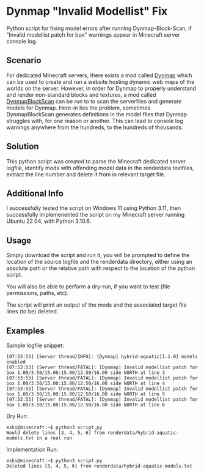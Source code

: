 # Dynmap "Invalid Modellist" Fix
Python script for fixing model errors after running Dynmap-Block-Scan, if "Invalid modellist patch for box" warnings appear in Minecraft server console log.

## Scenario
For dedicated Minecraft servers, there exists a mod called [Dynmap](https://github.com/webbukkit/dynmap) which can be used to create and run a website hosting dynamic web maps of the worlds on the server. However, in order for Dynmap to properly understand and render non-standard blocks and textures, a mod called [DynmapBlockScan](https://github.com/webbukkit/DynmapBlockScan) can be run to to scan the serverfiles and generate models for Dynmap. Here-in lies the problem, sometimes DynmapBlockScan generates definitions in the model files that Dynmap struggles with, for one reason or another. This can lead to console log warnings anywhere from the hundreds, to the hundreds of thousands. 

## Solution
This python script was created to parse the Minecraft dedicated server logfile, identify mods with offending model data in the renderdata textfiles, extract the line number and delete it from in relevant target file.

## Additional Info
I successfully tested the script on Windows 11 using Python 3.11, then successfully implemenented the script on my Minecraft server running Ubuntu 22.04, with Python 3.10.6.

## Usage
Simply download the script and run it, you will be prompted to define the location of the source logfile and the renderdata directory, either using an absolute path or the relative path with respect to the location of the python script.

You will also be able to perform a dry-run, if you want to test (file permissions, paths, etc).

The script will print an output of the mods and the associated target file lines (to be) deleted.

## Examples
Sample logfile snippet:
```
[07:53:53] [Server thread/INFO]: [Dynmap] hybrid-aquatic[1.1.0] models enabled
[07:53:53] [Server thread/FATAL]: [Dynmap] Invalid modellist patch for box 1.00/3.50/15.00:15.00/12.50/16.00 side NORTH at line 3
[07:53:53] [Server thread/FATAL]: [Dynmap] Invalid modellist patch for box 1.00/3.50/15.00:15.00/12.50/16.00 side NORTH at line 4
[07:53:53] [Server thread/FATAL]: [Dynmap] Invalid modellist patch for box 1.00/3.50/15.00:15.00/12.50/16.00 side NORTH at line 5
[07:53:53] [Server thread/FATAL]: [Dynmap] Invalid modellist patch for box 1.00/3.50/15.00:15.00/12.50/16.00 side NORTH at line 6
```

Dry Run:
```
eski@minecraft:~$ python3 script.py
Would delete lines [3, 4, 5, 6] from renderdata/hybrid-aquatic-models.txt in a real run
```

Implementation Run:
```
eski@minecraft:~$ python3 script.py
Deleted lines [3, 4, 5, 6] from renderdata/hybrid-aquatic-models.txt
```
